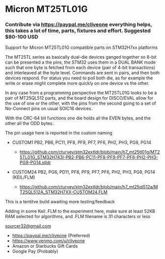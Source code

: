 # Micron MT25TL01G
### Contribute via   https://paypal.me/cliveone  everything helps, this takes a lot of time, parts, fixtures and effort. Suggested $80-100 USD

Support for Micron MT25TL01G compatible parts on STM32H7xx platforms

The MT25TL series as basically dual-die devices ganged together so 8-bit can be presented a the pins, the STM32 uses them in a DUAL BANK mode such that one byte is fetched from each device (pair of 4-bit transactions) and interleaved at the byte level. Commands are sent in pairs, and then both devices respond. For status you need to poll both die, as for example the write or erase might complete more quickly on one device vs the other.

In any case from a programming perspective the MT25TL01G looks to be a pair of MT25QL512 parts, and the board design for DISCO/EVAL allow for the use of one or the other, with the pins from the second going to a set of No-Connect pins on usual SOIC16 devices.

With the CRC-64 bit functions one die holds all the EVEN bytes, and the other all the ODD bytes.

The pin usage here is reported in the custom naming

  *  CUSTOM1 PB2, PB6, PC11, PF8, PF9, PF7, PF6, PH2, PH3, PG9, PG14  
     *  https://github.com/cturvey/stm32extldr/blob/main/h7_mt25tl01g/MT25TL01G_STM32H743I-PB2-PB6-PC11-PF8-PF9-PF7-PF6-PH2-PH3-PG9-PG14.stldr
       
  *  CUSTOM24 PB2, PG6, PD11, PF8, PF9, PF7, PF6, PH2, PH3, PG9, PG14 (KEIL/FLM)
     *  https://github.com/cturvey/stm32extldr/blob/main/h7_mt25ql512a/MT25QL512A_STM32H7XX-CUSTOM24.FLM

This is a tentitve build awaiting more testing/feedback

Adding in some Keil .FLM to the experiment here, make sure at least 52KB RAM selected for algorithms, and .FLM filename is 31 characters or less

 sourcer32@gmail.com
  * https://paypal.me/cliveone (Preferred)
  * https://www.venmo.com/u/cliveone
  * Amazon or Starbucks Gift Cards
  * Google Pay (Probably)

